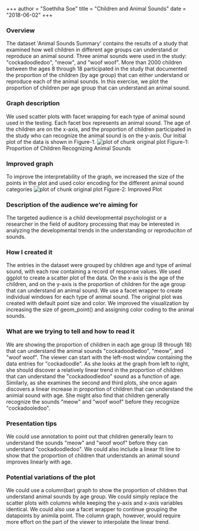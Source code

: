 +++
author = "Soethiha Soe"
title = "Children and Animal Sounds"
date = "2018-06-02"
+++


### Overview
The dataset 'Animal Sounds Summary' contains the results of a study that examined how well children in different age groups can understand or reproduce an animal sound.  Three animal sounds were used in the study: "cockadoodledoo", "meow", and "woof woof".  More than 2000 children between the ages 8 through 18 participated in the study that documented the proportion of the children (by age group) that can either understand or reproduce each of the animal sounds.  In this exercise, we plot the proportion of children per age group that can understand an animal sound.

### Graph description
We used scatter plots with facet wrapping for each type of animal sound used in the testing.  Each facet box represents an animal sound.  The age of the children are on the x-axis, and the proportion of children participated in the study who can recognize the animal sound is on the y-axis.  Our initial plot of the data is shown in Figure-1. 
![plot of chunk original plot](/img/animal_sounds_original.png)
Figure-1: Proportion of Children Recognizing Animal Sounds

### Improved graph
To improve the interpretability of the graph, we increased the size of the points in the plot and used color encoding for the different animal sound categories
![plot of chunk original plot](/img/animal_sounds_improved.png)
Figure-2: Improved Plot

### Description of the audience we're aiming for
The targeted audience is a child developmental psychologist or a researcher in the field of auditory processing that may be interested in analyzing the developmental trends in the understanding or reproduciton of sounds.  

### How I created it
The entries in the dataset were grouped by children age and type of animal sound, with each row containing a record of response values.  We used ggplot to create a scatter plot of the data.  On the x-axis is the age of the children, and on the y-axis is the proportion of children for the age group that can understand an animal sound.  We use a facet wrapper to create individual windows for each type of animal sound. The original plot was created with default point size and color.  We improved the visualization by increasing the size of geom_point() and assigning color coding to the animal sounds.  

### What are we trying to tell and how to read it
We are showing the proportion of children in each age group (8 through 18) that can understand the animal sounds "cockadoodledoo", "meow", and "woof woof".  The viewer can start with the left-most window containing the data entries for "cockadoodle". As she looks at the graph from left to right, she should discover a relatively linear trend in the proportion of children that can understand the "cockadoodledoo" sound as a function of age. Similarly, as she examines the second and third plots, she once again discovers a linear increase in proportion of children that can understand the animial sound with age.  She might also find that children generally recognize the sounds "meow" and "woof woof" before they recognize "cockadooledoo".

### Presentation tips
We could use annotation to point out that children generally learn to understand the sounds "meow" and "woof woof" before they can understand "cockadoodledoo".  We could also include a linear fit line to show that the proportion of children that understands an animal sound improves linearly with age. 

### Potential variations of the plot
We could use a column(bar) graph to show the proportion of children that understand animal sounds by age group.  We could simply replace the scatter plots with columns while keeping the y-axis and x-axis variables identical.  We could also use a facet wrapper to continue grouping the datapoints by animila point.  The column graph, however, would require more effort on the part of the viewer to interpolate the linear trend.
